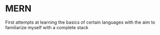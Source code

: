 # MERN
First attempts at learning the basics of certain languages with the aim to familiarize myself with a complete stack
